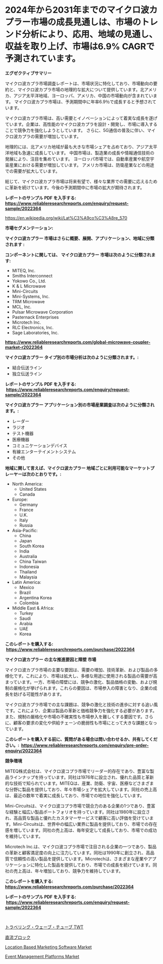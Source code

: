 <p><h1>2024年から2031年までのマイクロ波カプラー市場の成長見通しは、市場のトレンド分析により、応用、地域の見通し、収益を取り上げ、市場は6.9% CAGRで予測されています。</h1></p><p><strong>エグゼクティブサマリー</strong></p>
<p><p>マイクロ波カプラ市場調査レポートは、市場状況に特化しており、市場動向の要約と、マイクロ波カプラ市場の地理的な拡大について提供しています。北アメリカ、アジア太平洋地域、ヨーロッパ、アメリカ、中国の市場動向が含まれています。 マイクロ波カプラ市場は、予測期間中に年率6.9％で成長すると予想されています。</p><p>マイクロ波カプラ市場は、高い需要とイノベーションによって着実な成長を遂げています。企業は、高性能のマイクロ波カプラを設計・開発し、市場に導入することで競争力を強化しようとしています。 さらに、5G通信の普及に伴い、マイクロ波カプラの需要が増加しています。</p><p>地理的には、北アメリカ地域が最も大きな市場シェアを占めており、アジア太平洋地域も急速に成長しています。 中国市場は、製造業の成長や情報通信技術の発展により、注目を集めています。 ヨーロッパ市場では、自動車産業や航空宇宙産業における需要が増加しています。 アメリカ市場は、防衛産業などの用途での需要が拡大しています。</p><p>総じて、マイクロ波カプラ市場は将来有望で、様々な業界での需要に応えるために革新を続けています。今後の予測期間中に市場の拡大が期待されます。</p></p>
<p><strong>レポートのサンプル PDF を入手する: <a href="https://www.reliableresearchreports.com/enquiry/request-sample/2022364">https://www.reliableresearchreports.com/enquiry/request-sample/2022364</a></strong></p>
<p><a href="https://en.wikipedia.org/wiki/Lat%C3%A9co%C3%A8re_570">https://en.wikipedia.org/wiki/Lat%C3%A9co%C3%A8re_570</a></p>
<p><strong>市場セグメンテーション:</strong></p>
<p><strong> マイクロ波カプラー 市場はさらに概要、展開、アプリケーション、地域に分類されます :</strong></p>
<p><strong>コンポーネントに関しては、 マイクロ波カプラー 市場は次のように分類されます: &nbsp;</strong></p>
<p><ul><li>MITEQ, Inc.</li><li>Smiths Interconnect</li><li>Yokowo Co., Ltd.</li><li>K & L Microwave</li><li>Mini-Circuits</li><li>Mini-Systems, Inc.</li><li>TRM Microwave</li><li>MCL, Inc.</li><li>Pulsar Microwave Corporation</li><li>Pasternack Enterprises</li><li>Microtech Inc.</li><li>RLC Electronics, Inc.</li><li>Sage Laboratories, Inc.</li></ul></p>
<p><strong><a href="https://www.reliableresearchreports.com/global-microwave-coupler-market-r2022364">https://www.reliableresearchreports.com/global-microwave-coupler-market-r2022364</a></strong></p>
<p><strong> マイクロ波カプラー タイプ別の市場分析は次のように分類されます。:</strong></p>
<p><ul><li>結合伝送ライン</li><li>独立伝送ライン</li></ul></p>
<p><strong>レポートのサンプル PDF を入手する: &nbsp;<a href="https://www.reliableresearchreports.com/enquiry/request-sample/2022364">https://www.reliableresearchreports.com/enquiry/request-sample/2022364</a></strong></p>
<p><strong> マイクロ波カプラー アプリケーション別の市場産業調査は次のように分類されます。:</strong></p>
<p><ul><li>レーダー</li><li>ラジオ</li><li>テスト機器</li><li>医療機器</li><li>コミュニケーションデバイス</li><li>有線エンターテイメントシステム</li><li>その他</li></ul></p>
<p><strong>地域に関して言えば、マイクロ波カプラー 地域ごとに利用可能なマーケットプレーヤーは次のとおりです。:</strong></p>
<p><ul>
    <li>
        North America:
        <ul>
            <li>United States</li>
            <li>Canada</li>
        </ul>
    </li>
    <li>
        Europe:
        <ul>
            <li>Germany</li>
            <li>France</li>
            <li>U.K.</li>
            <li>Italy</li>
            <li>Russia</li>
        </ul>
    </li>
    <li>
        Asia-Pacific:
        <ul>
            <li>China</li>
            <li>Japan</li>
            <li>South Korea</li>
            <li>India</li>
            <li>Australia</li>
            <li>China Taiwan</li>
            <li>Indonesia</li>
            <li>Thailand</li>
            <li>Malaysia</li>
        </ul>
    </li>
    <li>
        Latin America:
        <ul>
            <li>Mexico</li>
            <li>Brazil</li>
            <li>Argentina Korea</li>
            <li>Colombia</li>
        </ul>
    </li>
    <li>
        Middle East & Africa:
        <ul>
            <li>Turkey</li>
            <li>Saudi</li>
            <li>Arabia</li>
            <li>UAE</li>
            <li>Korea</li>
        </ul>
    </li>
    </ul></p>
<p><strong>このレポートを購入する: &nbsp;<a href="https://www.reliableresearchreports.com/purchase/2022364">https://www.reliableresearchreports.com/purchase/2022364</a></strong></p>
<p><strong>マイクロ波カプラー の主な推進要因と障壁 市場</strong></p>
<p><p>マイクロ波カプラ市場の主要な要因は、需要の増加、技術革新、および製品の多様化です。これにより、市場は拡大し、多様な用途に使用される製品の需要が高まっています。一方、市場の障壁には、競争の激化、製品価格の変動、および規制の厳格化が挙げられます。これらの要因は、市場参入の障害となり、企業の成長を妨げる可能性があります。</p><p>マイクロ波カプラ市場での主な課題は、競争の激化と技術の進歩に対する追い風です。これにより、企業は製品の革新と価格競争力を強化する必要があります。また、規制の厳格化や市場の不確実性も市場参入を難しくする要因です。さらに、顧客の要求の変化や供給チェーンの脆弱性も市場にとって大きな課題となっています。</p></p>
<p><strong>このレポートを購入する前に、質問がある場合は問い合わせるか、共有してください。:&nbsp; <a href="https://www.reliableresearchreports.com/enquiry/pre-order-enquiry/2022364">https://www.reliableresearchreports.com/enquiry/pre-order-enquiry/2022364</a></strong></p>
<p><strong>競争環境</strong></p>
<p><p>MITEQ株式会社は、マイクロ波コプラ市場でリーダー的存在であり、豊富な製品ラインナップを持っています。同社は1976年に設立され、優れた品質と革新的な技術で知られています。MITEQは、産業、防衛、宇宙、医療などさまざまな分野に製品を提供しており、年々市場シェアを拡大しています。同社の売上高は、最近の数年で着実に成長しており、市場での地位を強化しています。</p><p>Mini-Circuitsは、マイクロ波コプラ市場で競合力のある企業の1つであり、豊富な経験と幅広い製品ポートフォリオを持っています。同社は1980年に設立され、高品質な製品と優れたカスタマーサービスで顧客に高い評価を受けています。Mini-Circuitsは、世界中の幅広い業界に製品を提供しており、市場での存在感を増しています。同社の売上高は、毎年安定して成長しており、市場での成功を維持しています。</p><p>Microtech Inc.は、マイクロ波コプラ市場で注目される企業の一つであり、製品の革新と顧客満足度の向上に注力しています。同社は1990年に創立され、高品質で信頼性の高い製品を提供しています。Microtechは、さまざまな産業やアプリケーションに特化した製品を提供しており、市場での成長を続けています。同社の売上高は、年々増加しており、競争力を維持しています。</p></p>
<p><strong>このレポートを購入する: &nbsp; <a href="https://www.reliableresearchreports.com/purchase/2022364">https://www.reliableresearchreports.com/purchase/2022364</a></strong></p>
<p><strong>レポートのサンプル PDF を入手する: &nbsp;<a href="https://www.reliableresearchreports.com/enquiry/request-sample/2022364">https://www.reliableresearchreports.com/enquiry/request-sample/2022364</a></strong><strong></strong></p>
<p>&nbsp;</p>
<p><p><a href="https://github.com/MosesSpinka1914/Market-Research-Report-List-2/blob/main/9285608179619.md">トラベリング・ウェーブ・チューブ TWT</a></p><p><a href="https://github.com/bevdtkn4419963/Market-Research-Report-List-3/blob/main/3744027179618.md">直流ブロック</a></p><p><a href="https://github.com/lsapaaep8/Market-Research-Report-List-1/blob/main/location-based-marketing-software-market.md">Location Based Marketing Software Market</a></p><p><a href="https://github.com/yadanielu/Market-Research-Report-List-1/blob/main/event-management-platforms-market.md">Event Management Platforms Market</a></p></p>